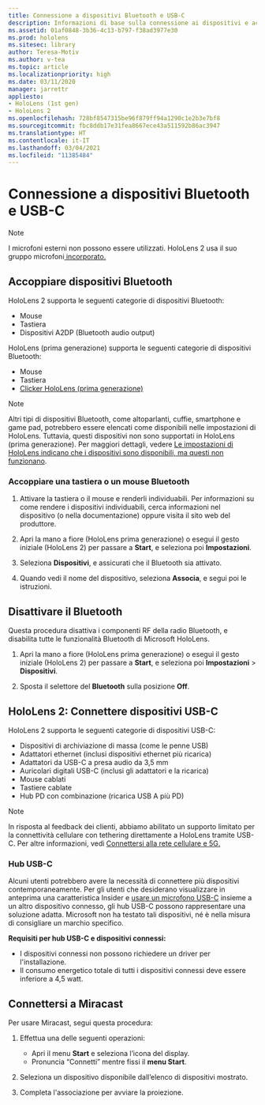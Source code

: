 ```yaml
---
title: Connessione a dispositivi Bluetooth e USB-C
description: Informazioni di base sulla connessione ai dispositivi e accessori Bluetooth e USB-C dai dispositivi di Realtà mista HoloLens.
ms.assetid: 01af0848-3b36-4c13-b797-f38ad3977e30
ms.prod: hololens
ms.sitesec: library
author: Teresa-Motiv
ms.author: v-tea
ms.topic: article
ms.localizationpriority: high
ms.date: 03/11/2020
manager: jarrettr
appliesto:
- HoloLens (1st gen)
- HoloLens 2
ms.openlocfilehash: 728bf8547315be96f879ff94a1290c1e2b3e7bf8
ms.sourcegitcommit: fbc8ddb17e31fea8667ece43a511592b86ac3947
ms.translationtype: HT
ms.contentlocale: it-IT
ms.lasthandoff: 03/04/2021
ms.locfileid: "11385484"
---
```

# <a name="connect-to-bluetooth-and-usb-c-devices"></a>Connessione a dispositivi Bluetooth e USB-C

> [!NOTE]
> I microfoni esterni non possono essere utilizzati. HoloLens 2 usa il suo [](hololens2-hardware.md#audio-and-speech)gruppo microfoni[ incorporato.](hololens2-hardware.md#audio-and-speech)

## <a name="pair-bluetooth-devices"></a>Accoppiare dispositivi Bluetooth

HoloLens 2 supporta le seguenti categorie di dispositivi Bluetooth:

- Mouse
- Tastiera
- Dispositivi A2DP (Bluetooth audio output)

HoloLens (prima generazione) supporta le seguenti categorie di dispositivi Bluetooth:

- Mouse
- Tastiera
- [Clicker HoloLens (prima generazione)](https://docs.microsoft.com/hololens/hololens1-clicker)

> [!NOTE]
> Altri tipi di dispositivi Bluetooth, come altoparlanti, cuffie, smartphone e game pad, potrebbero essere elencati come disponibili nelle impostazioni di HoloLens. Tuttavia, questi dispositivi non sono supportati in HoloLens (prima generazione). Per maggiori dettagli, vedere [Le impostazioni di HoloLens indicano che i dispositivi sono disponibili, ma questi non funzionano](hololens-FAQ.md#hololens-settings-lists-devices-as-available-but-the-devices-dont-work).

### <a name="pair-a-bluetooth-keyboard-or-mouse"></a>Accoppiare una tastiera o un mouse Bluetooth

1. Attivare la tastiera o il mouse e renderli individuabili. Per informazioni su come rendere i dispositivi individuabili, cerca informazioni nel dispositivo (o nella documentazione) oppure visita il sito web del produttore.

1. Apri la mano a fiore (HoloLens prima generazione) o esegui il gesto iniziale (HoloLens 2) per passare a **Start**, e seleziona poi **Impostazioni**.

1. Seleziona **Dispositivi**, e assicurati che il Bluetooth sia attivato.  

1. Quando vedi il nome del dispositivo, seleziona **Associa**, e segui poi le istruzioni.

## <a name="disable-bluetooth"></a>Disattivare il Bluetooth

Questa procedura disattiva i componenti RF della radio Bluetooth, e disabilita tutte le funzionalità Bluetooth di Microsoft HoloLens.

1. Apri la mano a fiore (HoloLens prima generazione) o esegui il gesto iniziale (HoloLens 2) per passare a **Start**, e seleziona poi **Impostazioni** > **Dispositivi**.

1. Sposta il selettore del **Bluetooth** sulla posizione **Off**.

## <a name="hololens-2-connect-usb-c-devices"></a>HoloLens 2: Connettere dispositivi USB-C

HoloLens 2 supporta le seguenti categorie di dispositivi USB-C:

- Dispositivi di archiviazione di massa (come le penne USB)
- Adattatori ethernet (inclusi dispositivi ethernet più ricarica)
- Adattatori da USB-C a presa audio da 3,5 mm
- Auricolari digitali USB-C (inclusi gli adattatori e la ricarica)
- Mouse cablati
- Tastiere cablate
- Hub PD con combinazione (ricarica USB A più PD)

> [!NOTE]
> In risposta al feedback dei clienti, abbiamo abilitato un supporto limitato per la connettività cellulare con tethering direttamente a HoloLens tramite USB-C. Per altre informazioni, vedi [Connettersi alla rete cellulare e 5G.](hololens-cellular.md)

### <a name="usb-c-hubs"></a>Hub USB-C

Alcuni utenti potrebbero avere la necessità di connettere più dispositivi contemporaneamente. Per gli utenti che desiderano visualizzare in anteprima una caratteristica Insider e [usare un microfono USB-C](hololens-insider.md#usb-c-external-microphone-support) insieme a un altro dispositivo connesso, gli hub USB-C possono rappresentare una soluzione adatta. Microsoft non ha testato tali dispositivi, né è nella misura di consigliare un marchio specifico.

**Requisiti per hub USB-C e dispositivi connessi:**

- I dispositivi connessi non possono richiedere un driver per l'installazione.
- Il consumo energetico totale di tutti i dispositivi connessi deve essere inferiore a 4,5 watt.

## <a name="connect-to-miracast"></a>Connettersi a Miracast

Per usare Miracast, segui questa procedura:

1. Effettua una delle seguenti operazioni:  

   - Apri il menu **Start** e seleziona l’icona del display.
   - Pronuncia “Connetti” mentre fissi il **menu Start**.  

1. Seleziona un dispositivo disponibile dall’elenco di dispositivi mostrato.

1. Completa l'associazione per avviare la proiezione.
